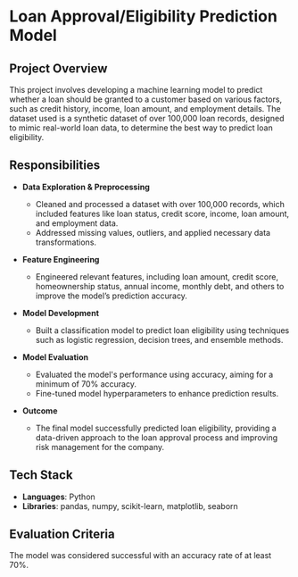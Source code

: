 # Loan Approval/Eligibility Prediction Model

## Project Overview

This project involves developing a machine learning model to predict whether a loan should be granted to a customer based on various factors, such as credit history, income, loan amount, and employment details. The dataset used is a synthetic dataset of over 100,000 loan records, designed to mimic real-world loan data, to determine the best way to predict loan eligibility.

## Responsibilities

- **Data Exploration & Preprocessing**  
  - Cleaned and processed a dataset with over 100,000 records, which included features like loan status, credit score, income, loan amount, and employment data.
  - Addressed missing values, outliers, and applied necessary data transformations.

- **Feature Engineering**  
  - Engineered relevant features, including loan amount, credit score, homeownership status, annual income, monthly debt, and others to improve the model’s prediction accuracy.

- **Model Development**  
  - Built a classification model to predict loan eligibility using techniques such as logistic regression, decision trees, and ensemble methods.
  
- **Model Evaluation**  
  - Evaluated the model's performance using accuracy, aiming for a minimum of 70% accuracy.
  - Fine-tuned model hyperparameters to enhance prediction results.

- **Outcome**  
  - The final model successfully predicted loan eligibility, providing a data-driven approach to the loan approval process and improving risk management for the company.

## Tech Stack

- **Languages**: Python  
- **Libraries**: pandas, numpy, scikit-learn, matplotlib, seaborn

## Evaluation Criteria

The model was considered successful with an accuracy rate of at least 70%.
